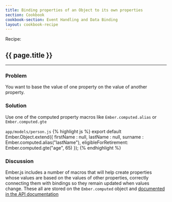 ```yaml
---
title: Binding properties of an Object to its own properties
section: Cookbook
cookbook-section: Event Handling and Data Binding
layout: cookbook-recipe
---
```

<span class="recipe-label">Recipe:</span>
## {{ page.title }}
-----
### Problem
You want to base the value of one property on the value of another property.

### Solution
Use one of the computed property macros like `Ember.computed.alias` or `Ember.computed.gte`

`app/models/person.js`
{% highlight js %}
export default Ember.Object.extend({
	firstName : null,
	lastName : null,
	surname : Ember.computed.alias("lastName"),
	eligibleForRetirement: Ember.computed.gte("age", 65)
});
{% endhighlight %}

### Discussion
Ember.js includes a number of macros that will help create properties whose values are based
on the values of other properties, correctly connecting them with bindings so they remain
updated when values change. These all are stored on the `Ember.computed` object
and [documented in the API documentation](http://emberjs.com/api/#method_computed)

<!---#### Example
<a class="jsbin-embed" href="http://jsbin.com/tahigobage/4/edit?output">JS Bin</a>-->
